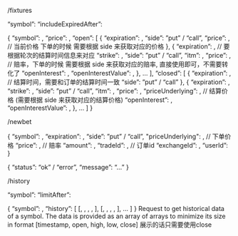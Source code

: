/fixtures

“symbol”: <str>
“includeExpiredAfter”: <datetime>


{
     “symbol”: <str>,
     “price”: <float>,
     “open”: [
        {
            “expiration”: <datetime>,
            “side”: ”put” / “call”,
            “price”: <float>, // 当前价格 下单的时候 需要根据 side 来获取对应的价格
        },
        {
            “expiration”: <datetime>, // 要根据轮次的结算时间信息来对应
            “strike”: <float>,
            “side”: ”put” / “call”,
            “itm”: <bool>,
            “price”: <float>, // 赔率，下单的时候 需要根据 side 来获取对应的赔率, 直接使用即可，不需要转化了
            “openInterest”: <int>,
            “openInterestValue”: <float>,
        },
        …
    ],
    “closed”: [
        {
            “expiration”: <datetime>, // 结算时间，需要和订单的结算时间一致
            “side”: ”put” / “call”
        },
        {
            “expiration”: <datetime>,
            “strike”: <float>,
            “side”: ”put” / “call”,
            “itm”: <bool>,
            “price”: <float>,
            “priceUnderlying”: <float>, // 结算价格 (需要根据 side 来获取对应的结算价格)
            “openInterest”: <int>,
            “openInterestValue”: <float>,
        },
        …
    ]
}

/newbet

{
    “symbol”: <str>,
    “expiration”: <datetime>,
    “side”: ”put” / “call”,
    "priceUnderlying": <float>, // 下单价格
    “price”: <float>,  // 赔率
    “amount”: <float>,
    “tradeId”: <str>, // 订单id
    “exchangeId”: <str>,
    “userId”: <str>
}

{
    “status”: “ok” / “error”,
    “message”: “...”
}


/history

“symbol”: <str>
“limitAfter”: <datetime>


{
    “symbol”: <str>,
    “history”: [
        [<int>, <float>, <float>, <float>, <float>],
        [<int>, <float>, <float>, <float>, <float>],
        …
    ]
}
Request to get historical data of a symbol. The data is provided as an array of arrays to minimize its size in format [timestamp, open, high, low, close]
展示的话只需要使用close
